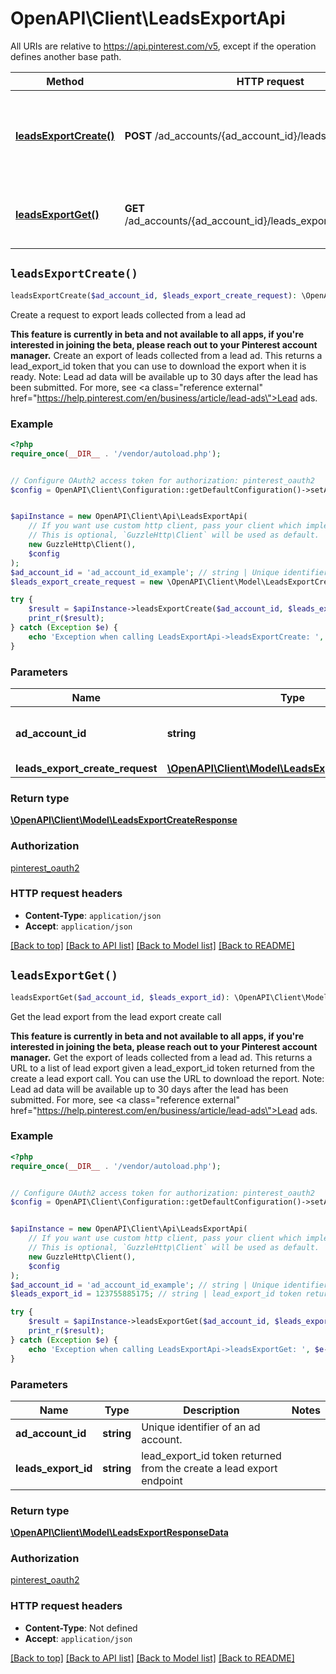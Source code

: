 # OpenAPI\Client\LeadsExportApi

All URIs are relative to https://api.pinterest.com/v5, except if the operation defines another base path.

| Method | HTTP request | Description |
| ------------- | ------------- | ------------- |
| [**leadsExportCreate()**](LeadsExportApi.md#leadsExportCreate) | **POST** /ad_accounts/{ad_account_id}/leads_export | Create a request to export leads collected from a lead ad |
| [**leadsExportGet()**](LeadsExportApi.md#leadsExportGet) | **GET** /ad_accounts/{ad_account_id}/leads_export/{leads_export_id} | Get the lead export from the lead export create call |


## `leadsExportCreate()`

```php
leadsExportCreate($ad_account_id, $leads_export_create_request): \OpenAPI\Client\Model\LeadsExportCreateResponse
```

Create a request to export leads collected from a lead ad

<strong>This feature is currently in beta and not available to all apps, if you're interested in joining the beta, please reach out to your Pinterest account manager.</strong>  Create an export of leads collected from a lead ad. This returns a lead_export_id  token that you can use to download the export when it is ready.  Note: Lead ad data will be available up to 30 days after the lead has been submitted.  For more, see <a class=\"reference external\" href=\"https://help.pinterest.com/en/business/article/lead-ads\">Lead ads</a>.

### Example

```php
<?php
require_once(__DIR__ . '/vendor/autoload.php');


// Configure OAuth2 access token for authorization: pinterest_oauth2
$config = OpenAPI\Client\Configuration::getDefaultConfiguration()->setAccessToken('YOUR_ACCESS_TOKEN');


$apiInstance = new OpenAPI\Client\Api\LeadsExportApi(
    // If you want use custom http client, pass your client which implements `GuzzleHttp\ClientInterface`.
    // This is optional, `GuzzleHttp\Client` will be used as default.
    new GuzzleHttp\Client(),
    $config
);
$ad_account_id = 'ad_account_id_example'; // string | Unique identifier of an ad account.
$leads_export_create_request = new \OpenAPI\Client\Model\LeadsExportCreateRequest(); // \OpenAPI\Client\Model\LeadsExportCreateRequest

try {
    $result = $apiInstance->leadsExportCreate($ad_account_id, $leads_export_create_request);
    print_r($result);
} catch (Exception $e) {
    echo 'Exception when calling LeadsExportApi->leadsExportCreate: ', $e->getMessage(), PHP_EOL;
}
```

### Parameters

| Name | Type | Description  | Notes |
| ------------- | ------------- | ------------- | ------------- |
| **ad_account_id** | **string**| Unique identifier of an ad account. | |
| **leads_export_create_request** | [**\OpenAPI\Client\Model\LeadsExportCreateRequest**](../Model/LeadsExportCreateRequest.md)|  | |

### Return type

[**\OpenAPI\Client\Model\LeadsExportCreateResponse**](../Model/LeadsExportCreateResponse.md)

### Authorization

[pinterest_oauth2](../../README.md#pinterest_oauth2)

### HTTP request headers

- **Content-Type**: `application/json`
- **Accept**: `application/json`

[[Back to top]](#) [[Back to API list]](../../README.md#endpoints)
[[Back to Model list]](../../README.md#models)
[[Back to README]](../../README.md)

## `leadsExportGet()`

```php
leadsExportGet($ad_account_id, $leads_export_id): \OpenAPI\Client\Model\LeadsExportResponseData
```

Get the lead export from the lead export create call

<strong>This feature is currently in beta and not available to all apps, if you're interested in joining the beta, please reach out to your Pinterest account manager.</strong>  Get the export of leads collected from a lead ad. This returns a URL to a list of lead export given a lead_export_id token returned from the create a lead export call. You can use the URL to download the report.  Note: Lead ad data will be available up to 30 days after the lead has been submitted.  For more, see <a class=\"reference external\" href=\"https://help.pinterest.com/en/business/article/lead-ads\">Lead ads</a>.

### Example

```php
<?php
require_once(__DIR__ . '/vendor/autoload.php');


// Configure OAuth2 access token for authorization: pinterest_oauth2
$config = OpenAPI\Client\Configuration::getDefaultConfiguration()->setAccessToken('YOUR_ACCESS_TOKEN');


$apiInstance = new OpenAPI\Client\Api\LeadsExportApi(
    // If you want use custom http client, pass your client which implements `GuzzleHttp\ClientInterface`.
    // This is optional, `GuzzleHttp\Client` will be used as default.
    new GuzzleHttp\Client(),
    $config
);
$ad_account_id = 'ad_account_id_example'; // string | Unique identifier of an ad account.
$leads_export_id = 123755885175; // string | lead_export_id token returned from the create a lead export endpoint

try {
    $result = $apiInstance->leadsExportGet($ad_account_id, $leads_export_id);
    print_r($result);
} catch (Exception $e) {
    echo 'Exception when calling LeadsExportApi->leadsExportGet: ', $e->getMessage(), PHP_EOL;
}
```

### Parameters

| Name | Type | Description  | Notes |
| ------------- | ------------- | ------------- | ------------- |
| **ad_account_id** | **string**| Unique identifier of an ad account. | |
| **leads_export_id** | **string**| lead_export_id token returned from the create a lead export endpoint | |

### Return type

[**\OpenAPI\Client\Model\LeadsExportResponseData**](../Model/LeadsExportResponseData.md)

### Authorization

[pinterest_oauth2](../../README.md#pinterest_oauth2)

### HTTP request headers

- **Content-Type**: Not defined
- **Accept**: `application/json`

[[Back to top]](#) [[Back to API list]](../../README.md#endpoints)
[[Back to Model list]](../../README.md#models)
[[Back to README]](../../README.md)
